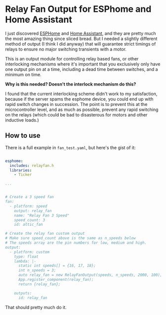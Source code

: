 # Relay Fan Output for ESPhome and Home Assistant

I just discovered [ESPHome](https://esphome.io/) and [Home
Assistant](https://www.home-assistant.io/), and they are pretty much
the most amazing thing since sliced bread.  But I needed a slightly
different method of output (I think I did anyway) that will guarantee
strict timings of relays to ensure no major switching transients with
a motor.

This is an output module for controlling relay based fans, or other
interlocking mechanisms where it's important that you exclusively only
have one output pin on at a time, including a dead time between
switches, and a minimum on time.

**Why is this needed?  Doesn't the interlock mechanism do this?**

I found that the current interlocking scheme didn't work to my
satisfaction, because if the server spams the esphome device, you
could end up with rapid switch changes in succession.  The point is to
prevent this at the microcontroller level, and as much as possible,
prevent any rapid switching on the relays (which could be bad to
disasterous for motors and other inductive loads.)

## How to use

There is a full example in `fan_test.yaml`, but here's the gist of it:


```yaml

esphome:
  includes: relayfan.h
  libraries:
    - Ticker

...


# Create a 3 speed fan
fan:
  - platform: speed
    output: relay_fan
    name: "Relay Fan 3 Speed"
    speed_count: 3
    id: attic_fan

# Create the relay fan custom output
# Make sure speed_count above is the same as n_speeds below
# The speeds array are the pin numbers for low, medium and high.
output:
  - platform: custom
    type: float
    lambda: |-
      static int speeds[] = {16, 17, 18};
      int n_speeds = 3;
      auto relay_fan = new RelayFanOutput(speeds, n_speeds, 2000, 100);
      App.register_component(relay_fan);
      return {relay_fan};

    outputs:
      id: relay_fan

```


That should pretty much do it.
